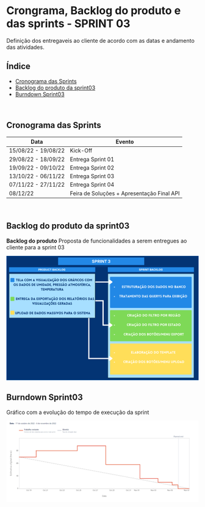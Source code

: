 # Crongrama, Backlog do produto e das sprints - SPRINT 03
Definição dos entregaveis ao cliente de acordo com as datas e andamento das atividades.
<br />


<h2>Índice</h2>

- [Cronograma das Sprints](#cronograma-das-sprints)
- [Backlog do produto da sprint03](#backlog-do-produto-da-sprint03)
- [Burndown Sprint03](#burndown-sprint03)
<br />


<h2>Cronograma das Sprints</h2>

| Data | Evento |  
| ---- | ------ |
| 15/08/22 - 19/08/22 | Kick-Off |
| 29/08/22 - 18/09/22 | Entrega Sprint 01 | 
| 19/09/22 - 09/10/22 | Entrega Sprint 02 |  
| 13/10/22 - 06/11/22 | Entrega Sprint 03 | 
| 07/11/22 - 27/11/22 | Entrega Sprint 04 | 
| 08/12/22 | Feira de Soluções + Apresentação Final API | 
<br />


<h2>Backlog do produto da sprint03</h2>

**Backlog do produto**
Proposta de funcionalidades a serem entregues ao cliente para a sprint 03

![BacklogSprint3](readme_docs/BacklogSprint3.png "Backlog do produto Sprint03")
<br />


<h2>Burndown Sprint03</h2>
Gráfico com a evolução do tempo de execução da sprint

![Sprint03](readme_docs/BurndownSP3.png "Burndown Sprint03")
